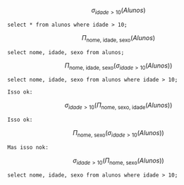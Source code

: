 
$$ \sigma_{idade > 10}(Alunos) $$
```
select * from alunos where idade > 10;
```

$$ \Pi_{\text{nome, idade, sexo}}(Alunos) $$
```
select nome, idade, sexo from alunos;
```

$$ \Pi_{\text{nome, idade, sexo}}( \sigma_{idade > 10}(Alunos) ) $$
```
select nome, idade, sexo from alunos where idade > 10;
```

```
Isso ok:

```

$$ \sigma_{idade > 10}( \Pi_{\text{nome, sexo, idade}}(Alunos) ) $$

```
Isso ok: 
```

$$ \Pi_{\text{nome, sexo}}(\sigma_{idade > 10}(Alunos) ) $$



```
Mas isso nok: 
```

$$ \sigma_{idade > 10}( \Pi_{\text{nome, sexo}}(Alunos) ) $$


```
select nome, idade, sexo from alunos where idade > 10;
```
